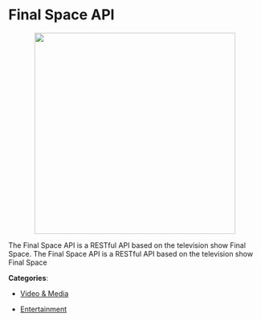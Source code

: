 # Final Space API
<p align="center">
    <img width="400" src="https://raw.githubusercontent.com/apis-list/apis-list/apis/final-space-api/logo_256x256.png" />
</p>

The Final Space API is a RESTful API based on the television show Final Space.  The Final Space API is a RESTful API based on the television show Final Space



**Categories**:

- [Video & Media](https://github.com/apis-list/apis-list#video-and-media)

- [Entertainment](https://github.com/apis-list/apis-list#entertainment)



